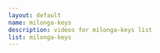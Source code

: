 ```yaml
--- 
layout: default
name: milonga-keys
description: videos for milonga-keys list
list: milonga-keys
---
```


<div class="player">
<div id="player"><!-- "https://www.youtube.com/watch?v={{site.data.lists[page.list][0]}}" --></div>
</div>

